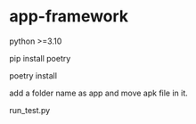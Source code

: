 # app-framework

python >=3.10

pip install poetry

poetry install

add a folder name as app and move apk file in it.

run_test.py
